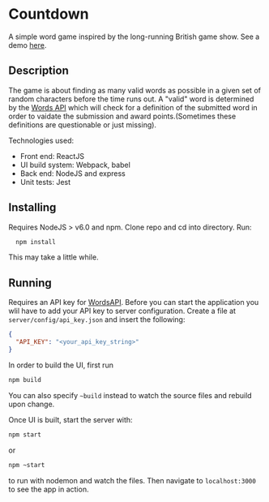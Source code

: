 # Countdown

A simple word game inspired by the long-running British game show. See a demo
[here](https://infinite-dusk-13243.herokuapp.com/).
## Description

The game is about finding as many valid words as possible in a given
set of random characters before the time runs out. A "valid" word
is determined by the [Words API](https://www.wordsapi.com/) which will
check for a definition of the submitted word in order to vaidate the
submission and award points.(Sometimes these definitions are questionable
or just missing).

Technologies used:

- Front end: ReactJS
- UI build system: Webpack, babel
- Back end: NodeJS and express
- Unit tests: Jest


## Installing

Requires NodeJS > v6.0 and npm. Clone repo and cd into directory. Run:

```bash
  npm install
```

This may take a little while.

## Running

Requires an API key for [WordsAPI](https://www.wordsapi.com/).
Before you can start the application you wlil have to add
your API key to server configuration. Create a file at
`server/config/api_key.json` and insert the following:

```json
{
  "API_KEY": "<your_api_key_string>"
}
```

In order to build the UI, first run
```bash
npm build
```

You can also specify `~build` instead to watch the source files
and rebuild upon change.

Once UI is built, start the server with:
```bash
npm start
```
or
```bash
npm ~start
```
to run with nodemon and watch the files. Then navigate to
`localhost:3000` to see the app in action.
